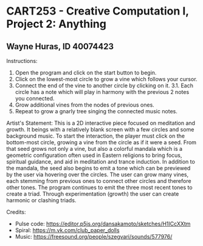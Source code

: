 # CART253 - Creative Computation I, Project 2: Anything
## Wayne Huras, ID 40074423

Instructions:
1. Open the program and click on the start button to begin.
2. Click on the lowest-most circle to grow a vine which follows your cursor.
3. Connect the end of the vine to another circle by clicking on it.
  3.1. Each circle has a note which will play in harmony with the previous 2
  notes you connected.
4. Grow additional vines from the nodes of previous ones.
5. Repeat to grow a gnarly tree singing the connected music notes.

Artist's Statement:
This is a 2D interactive piece focused on meditation and growth. It beings with
a relatively blank screen with a few circles and some background music. To start
the interaction, the player must click on the bottom-most circle, growing a vine
from the circle as if it were a seed. From that seed grows not only a vine, but 
also a colorful mandala which is a geometric configuration often used in Eastern
religions to bring focus, spiritual guidance, and aid in meditation and trance
induction. In addition to the mandala, the seed also begins to emit a tone which
can be previewed by the user via hovering over the circles. The user can grow
many vines, each stemming from previous ones to connect other circles and
therefore other tones. The program continues to emit the three most recent tones
to create a triad. Through experimentation (growth) the user can create harmonic
 or clashing triads.


Credits:
- Pulse code: https://editor.p5js.org/dansakamoto/sketches/H1ICcXXtm
- Spiral: https://m.vk.com/club_paper_dolls
- Music: https://freesound.org/people/szegvari/sounds/577976/
